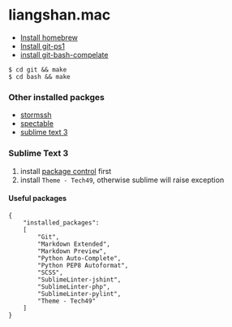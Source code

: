 liangshan.mac
=============

+ [Install homebrew][1] 
+ [Install git-ps1][2]
+ [install git-bash-compelate][3]

```
$ cd git && make
$ cd bash && make
```

[1]: https://github.com/Homebrew/homebrew/blob/master/share/doc/homebrew/Installation.md#installation
[2]: https://github.com/erning/git-ps1
[3]: https://github.com/bobthecow/git-flow-completion/wiki/Install-Bash-git-completion

### Other installed packges

+ [stormssh](https://github.com/emre/storm)
+ [spectable](https://github.com/eczarny/spectacle)
+ [sublime text 3](https://www.sublimetext.com/3) 

### Sublime Text 3

1. install [package control](https://packagecontrol.io/installation) first
2. install `Theme - Tech49`, otherwise sublime will raise exception

#### Useful packages

```
{
    "installed_packages":
    [
        "Git",
        "Markdown Extended",
        "Markdown Preview",
        "Python Auto-Complete",
        "Python PEP8 Autoformat",
        "SCSS",
        "SublimeLinter-jshint",
        "SublimeLinter-php",
        "SublimeLinter-pylint",
        "Theme - Tech49"
    ]
}
```


	
